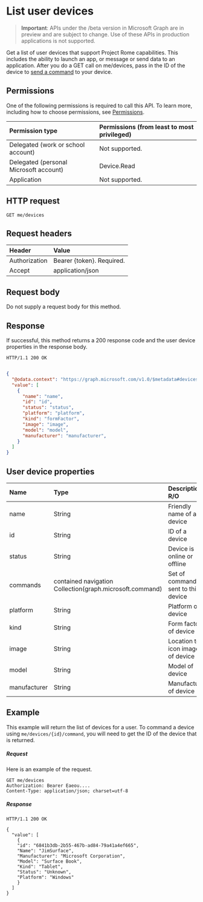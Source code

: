 # List user devices

> **Important**: APIs under the /beta version in Microsoft Graph are in preview and are subject to change. Use of these APIs in production applications is not supported.

Get a list of user devices that support Project Rome capabilities. This includes the ability to launch an app, or message or send data to an application. After you do a GET call on me/devices, pass in the ID of the device to [send a command](send_device_command.md) to your device.

## Permissions

One of the following permissions is required to call this API. To learn more, including how to choose permissions, see [Permissions](../../../concepts/permissions_reference.md).


|Permission type      | Permissions (from least to most privileged)              |
|:--------------------|:---------------------------------------------------------|
|Delegated (work or school account) | Not supported.    |
|Delegated (personal Microsoft account) | Device.Read    |
|Application | Not supported. |

## HTTP request

<!-- { "blockType": "ignored" } -->

```http
GET me/devices
```

## Request headers


| Header |Value
|:----|:------|
|Authorization| Bearer {token}. Required. |
|Accept | application/json |

## Request body
Do not supply a request body for this method.

## Response

If successful, this method returns a 200 response code and the user device properties in the response body.

```http
HTTP/1.1 200 OK
```

```json

{
  "@odata.context": "https://graph.microsoft.com/v1.0/$metadata#devices",
  "value": [
    {
      "name": "name",
      "id": "id",
      "status": "status",
      "platform": "platform",
      "kind": "formFactor",
      "image": "image",
      "model": "model",
      "manufacturer": "manufacturer",
    }
  ]
}
```

## User device properties

|**Name**|**Type**|**Description R/O**|
|:----|:------|:------|
|name| String | Friendly name of a device|
|id| String| ID of a device|
|status | String| Device is online or offline|
|commands | contained navigation Collection(graph.microsoft.command) | Set of commands sent to this device|
|platform |String|Platform of device|
|kind| String| Form factor of device|
|image| String| Location to icon image of device|
|model| String| Model of device|
|manufacturer| String| Manufacturer of device|

## Example
This example will return the list of devices for a user. To command a device using `me/devices/{id}/command`, you will need to get the ID of the device that is returned.

##### Request

Here is an example of the request.

<!-- {
  "blockType": "request",
  "name": "get_devices"
}-->


```http
GET me/devices
Authorization: Bearer Eaeou....
Content-Type: application/json; charset=utf-8
```

##### Response

<!-- {
  "blockType": "response",
  "truncated": false,
  "@odata.type": "microsoft.graph.directoryObject",
  "isCollection": true
} -->

```http
HTTP/1.1 200 OK

{
  "value": [
    {
    "id": "6841b3db-2b55-467b-ad84-79a41a4ef665",
    "Name": "JimSurface",
    "Manufacturer": "Microsoft Corporation",
    "Model": "Surface Book",
    "Kind": "Tablet",
    "Status": "Unknown",
    "Platform": "Windows"
    }
  ]
}
```




